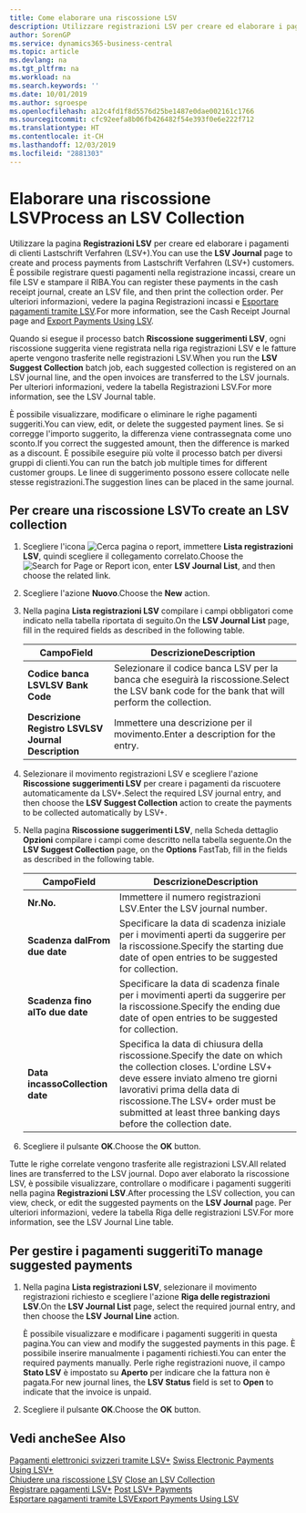 ```yaml
---
title: Come elaborare una riscossione LSV
description: Utilizzare registrazioni LSV per creare ed elaborare i pagamenti di clienti Lastschrift Verfahren (LSV+). È possibile registrare questi pagamenti nella registrazione incassi, creare un file LSV e stampare il RIBA.
author: SorenGP
ms.service: dynamics365-business-central
ms.topic: article
ms.devlang: na
ms.tgt_pltfrm: na
ms.workload: na
ms.search.keywords: ''
ms.date: 10/01/2019
ms.author: sgroespe
ms.openlocfilehash: a12c4fd1f8d5576d25be1487e0dae002161c1766
ms.sourcegitcommit: cfc92eefa8b06fb426482f54e393f0e6e222f712
ms.translationtype: HT
ms.contentlocale: it-CH
ms.lasthandoff: 12/03/2019
ms.locfileid: "2881303"
---
```

# <a name="process-an-lsv-collection"></a><span data-ttu-id="ef3ce-104">Elaborare una riscossione LSV</span><span class="sxs-lookup"><span data-stu-id="ef3ce-104">Process an LSV Collection</span></span>
<span data-ttu-id="ef3ce-105">Utilizzare la pagina **Registrazioni LSV** per creare ed elaborare i pagamenti di clienti Lastschrift Verfahren (LSV+).</span><span class="sxs-lookup"><span data-stu-id="ef3ce-105">You can use the **LSV Journal** page to create and process payments from Lastschrift Verfahren (LSV+) customers.</span></span> <span data-ttu-id="ef3ce-106">È possibile registrare questi pagamenti nella registrazione incassi, creare un file LSV e stampare il RIBA.</span><span class="sxs-lookup"><span data-stu-id="ef3ce-106">You can register these payments in the cash receipt journal, create an LSV file, and then print the collection order.</span></span> <span data-ttu-id="ef3ce-107">Per ulteriori informazioni, vedere la pagina Registrazioni incassi e [Esportare pagamenti tramite LSV](how-to-export-payments-using-lsv.md).</span><span class="sxs-lookup"><span data-stu-id="ef3ce-107">For more information, see the Cash Receipt Journal page and [Export Payments Using LSV](how-to-export-payments-using-lsv.md).</span></span>  

<span data-ttu-id="ef3ce-108">Quando si esegue il processo batch **Riscossione suggerimenti LSV**, ogni riscossione suggerita viene registrata nella riga registrazioni LSV e le fatture aperte vengono trasferite nelle registrazioni LSV.</span><span class="sxs-lookup"><span data-stu-id="ef3ce-108">When you run the **LSV Suggest Collection** batch job, each suggested collection is registered on an LSV journal line, and the open invoices are transferred to the LSV journals.</span></span> <span data-ttu-id="ef3ce-109">Per ulteriori informazioni, vedere la tabella Registrazioni LSV.</span><span class="sxs-lookup"><span data-stu-id="ef3ce-109">For more information, see the LSV Journal table.</span></span>  

<span data-ttu-id="ef3ce-110">È possibile visualizzare, modificare o eliminare le righe pagamenti suggeriti.</span><span class="sxs-lookup"><span data-stu-id="ef3ce-110">You can view, edit, or delete the suggested payment lines.</span></span> <span data-ttu-id="ef3ce-111">Se si corregge l'importo suggerito, la differenza viene contrassegnata come uno sconto.</span><span class="sxs-lookup"><span data-stu-id="ef3ce-111">If you correct the suggested amount, then the difference is marked as a discount.</span></span> <span data-ttu-id="ef3ce-112">È possibile eseguire più volte il processo batch per diversi gruppi di clienti.</span><span class="sxs-lookup"><span data-stu-id="ef3ce-112">You can run the batch job multiple times for different customer groups.</span></span> <span data-ttu-id="ef3ce-113">Le linee di suggerimento possono essere collocate nelle stesse registrazioni.</span><span class="sxs-lookup"><span data-stu-id="ef3ce-113">The suggestion lines can be placed in the same journal.</span></span>  

## <a name="to-create-an-lsv-collection"></a><span data-ttu-id="ef3ce-114">Per creare una riscossione LSV</span><span class="sxs-lookup"><span data-stu-id="ef3ce-114">To create an LSV collection</span></span>  

1.  <span data-ttu-id="ef3ce-115">Scegliere l'icona ![Cerca pagina o report](../../media/ui-search/search_small.png "Icona della funzionalità Cerca pagina o report"), immettere **Lista registrazioni LSV**, quindi scegliere il collegamento correlato.</span><span class="sxs-lookup"><span data-stu-id="ef3ce-115">Choose the ![Search for Page or Report](../../media/ui-search/search_small.png "Search for Page or Report icon") icon, enter **LSV Journal List**, and then choose the related link.</span></span>  
2.  <span data-ttu-id="ef3ce-116">Scegliere l'azione **Nuovo**.</span><span class="sxs-lookup"><span data-stu-id="ef3ce-116">Choose the **New** action.</span></span>  
3.  <span data-ttu-id="ef3ce-117">Nella pagina **Lista registrazioni LSV** compilare i campi obbligatori come indicato nella tabella riportata di seguito.</span><span class="sxs-lookup"><span data-stu-id="ef3ce-117">On the **LSV Journal List** page, fill in the required fields as described in the following table.</span></span>  

    |<span data-ttu-id="ef3ce-118">Campo</span><span class="sxs-lookup"><span data-stu-id="ef3ce-118">Field</span></span>|<span data-ttu-id="ef3ce-119">Descrizione</span><span class="sxs-lookup"><span data-stu-id="ef3ce-119">Description</span></span>|  
    |---------------------------------|---------------------------------------|  
    |<span data-ttu-id="ef3ce-120">**Codice banca LSV**</span><span class="sxs-lookup"><span data-stu-id="ef3ce-120">**LSV Bank Code**</span></span>|<span data-ttu-id="ef3ce-121">Selezionare il codice banca LSV per la banca che eseguirà la riscossione.</span><span class="sxs-lookup"><span data-stu-id="ef3ce-121">Select the LSV bank code for the bank that will perform the collection.</span></span>|  
    |<span data-ttu-id="ef3ce-122">**Descrizione Registro LSV**</span><span class="sxs-lookup"><span data-stu-id="ef3ce-122">**LSV Journal Description**</span></span>|<span data-ttu-id="ef3ce-123">Immettere una descrizione per il movimento.</span><span class="sxs-lookup"><span data-stu-id="ef3ce-123">Enter a description for the entry.</span></span>|

4.  <span data-ttu-id="ef3ce-124">Selezionare il movimento registrazioni LSV e scegliere l'azione **Riscossione suggerimenti LSV** per creare i pagamenti da riscuotere automaticamente da LSV+.</span><span class="sxs-lookup"><span data-stu-id="ef3ce-124">Select the required LSV journal entry, and then choose the **LSV Suggest Collection** action to create the payments to be collected automatically by LSV+.</span></span>  
5.  <span data-ttu-id="ef3ce-125">Nella pagina **Riscossione suggerimenti LSV**, nella Scheda dettaglio **Opzioni** compilare i campi come descritto nella tabella seguente.</span><span class="sxs-lookup"><span data-stu-id="ef3ce-125">On the **LSV Suggest Collection** page, on the **Options** FastTab, fill in the fields as described in the following table.</span></span>  

    |<span data-ttu-id="ef3ce-126">Campo</span><span class="sxs-lookup"><span data-stu-id="ef3ce-126">Field</span></span>|<span data-ttu-id="ef3ce-127">Descrizione</span><span class="sxs-lookup"><span data-stu-id="ef3ce-127">Description</span></span>|  
    |---------------------------------|---------------------------------------|  
    |<span data-ttu-id="ef3ce-128">**Nr.**</span><span class="sxs-lookup"><span data-stu-id="ef3ce-128">**No.**</span></span>|<span data-ttu-id="ef3ce-129">Immettere il numero registrazioni LSV.</span><span class="sxs-lookup"><span data-stu-id="ef3ce-129">Enter the LSV journal number.</span></span>|  
    |<span data-ttu-id="ef3ce-130">**Scadenza dal**</span><span class="sxs-lookup"><span data-stu-id="ef3ce-130">**From due date**</span></span>|<span data-ttu-id="ef3ce-131">Specificare la data di scadenza iniziale per i movimenti aperti da suggerire per la riscossione.</span><span class="sxs-lookup"><span data-stu-id="ef3ce-131">Specify the starting due date of open entries to be suggested for collection.</span></span>|  
    |<span data-ttu-id="ef3ce-132">**Scadenza fino al**</span><span class="sxs-lookup"><span data-stu-id="ef3ce-132">**To due date**</span></span>|<span data-ttu-id="ef3ce-133">Specificare la data di scadenza finale per i movimenti aperti da suggerire per la riscossione.</span><span class="sxs-lookup"><span data-stu-id="ef3ce-133">Specify the ending due date of open entries to be suggested for collection.</span></span>|  
    |<span data-ttu-id="ef3ce-134">**Data incasso**</span><span class="sxs-lookup"><span data-stu-id="ef3ce-134">**Collection date**</span></span>|<span data-ttu-id="ef3ce-135">Specifica la data di chiusura della riscossione.</span><span class="sxs-lookup"><span data-stu-id="ef3ce-135">Specify the date on which the collection closes.</span></span> <span data-ttu-id="ef3ce-136">L'ordine LSV+ deve essere inviato almeno tre giorni lavorativi prima della data di riscossione.</span><span class="sxs-lookup"><span data-stu-id="ef3ce-136">The LSV+ order must be submitted at least three banking days before the collection date.</span></span>|  

6.  <span data-ttu-id="ef3ce-137">Scegliere il pulsante **OK**.</span><span class="sxs-lookup"><span data-stu-id="ef3ce-137">Choose the **OK** button.</span></span>  

<span data-ttu-id="ef3ce-138">Tutte le righe correlate vengono trasferite alle registrazioni LSV.</span><span class="sxs-lookup"><span data-stu-id="ef3ce-138">All related lines are transferred to the LSV journal.</span></span> <span data-ttu-id="ef3ce-139">Dopo aver elaborato la riscossione LSV, è possibile visualizzare, controllare o modificare i pagamenti suggeriti nella pagina **Registrazioni LSV**.</span><span class="sxs-lookup"><span data-stu-id="ef3ce-139">After processing the LSV collection, you can view, check, or edit the suggested payments on the **LSV Journal** page.</span></span> <span data-ttu-id="ef3ce-140">Per ulteriori informazioni, vedere la tabella Riga delle registrazioni LSV.</span><span class="sxs-lookup"><span data-stu-id="ef3ce-140">For more information, see the LSV Journal Line table.</span></span>  

## <a name="to-manage-suggested-payments"></a><span data-ttu-id="ef3ce-141">Per gestire i pagamenti suggeriti</span><span class="sxs-lookup"><span data-stu-id="ef3ce-141">To manage suggested payments</span></span>  

1.  <span data-ttu-id="ef3ce-142">Nella pagina **Lista registrazioni LSV**, selezionare il movimento registrazioni richiesto e scegliere l'azione **Riga delle registrazioni LSV**.</span><span class="sxs-lookup"><span data-stu-id="ef3ce-142">On the **LSV Journal List** page, select the required journal entry, and then choose the **LSV Journal Line** action.</span></span>  

    <span data-ttu-id="ef3ce-143">È possibile visualizzare e modificare i pagamenti suggeriti in questa pagina.</span><span class="sxs-lookup"><span data-stu-id="ef3ce-143">You can view and modify the suggested payments in this page.</span></span> <span data-ttu-id="ef3ce-144">È possibile inserire manualmente i pagamenti richiesti.</span><span class="sxs-lookup"><span data-stu-id="ef3ce-144">You can enter the required payments manually.</span></span> <span data-ttu-id="ef3ce-145">Perle righe registrazioni nuove, il campo **Stato LSV** è impostato su **Aperto** per indicare che la fattura non è pagata.</span><span class="sxs-lookup"><span data-stu-id="ef3ce-145">For new journal lines, the **LSV Status** field is set to **Open** to indicate that the invoice is unpaid.</span></span>  

3.  <span data-ttu-id="ef3ce-146">Scegliere il pulsante **OK**.</span><span class="sxs-lookup"><span data-stu-id="ef3ce-146">Choose the **OK** button.</span></span>  

## <a name="see-also"></a><span data-ttu-id="ef3ce-147">Vedi anche</span><span class="sxs-lookup"><span data-stu-id="ef3ce-147">See Also</span></span>  
 <span data-ttu-id="ef3ce-148">[Pagamenti elettronici svizzeri tramite LSV+](swiss-electronic-payments-using-lsv-.md) </span><span class="sxs-lookup"><span data-stu-id="ef3ce-148">[Swiss Electronic Payments Using LSV+](swiss-electronic-payments-using-lsv-.md) </span></span>  
 <span data-ttu-id="ef3ce-149">[Chiudere una riscossione LSV](how-to-close-an-lsv-collection.md) </span><span class="sxs-lookup"><span data-stu-id="ef3ce-149">[Close an LSV Collection](how-to-close-an-lsv-collection.md) </span></span>  
 <span data-ttu-id="ef3ce-150">[Registrare pagamenti LSV+](how-to-post-lsv-payments.md) </span><span class="sxs-lookup"><span data-stu-id="ef3ce-150">[Post LSV+ Payments](how-to-post-lsv-payments.md) </span></span>  
 [<span data-ttu-id="ef3ce-151">Esportare pagamenti tramite LSV</span><span class="sxs-lookup"><span data-stu-id="ef3ce-151">Export Payments Using LSV</span></span>](how-to-export-payments-using-lsv.md)
